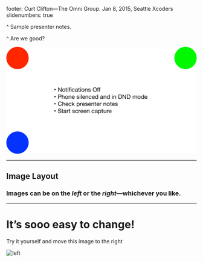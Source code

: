 footer: Curt Clifton—The Omni Group. Jan 8, 2015, Seattle Xcoders
slidenumbers: true

^ Sample presenter notes.

^ Are we good?

![fit](testImage.png)

---

## Image Layout

### Images can be on the _left_ or the _right_—whichever you like. 

---

# It’s **sooo** easy to change!

Try it yourself and move this image to the right

![left](http://deckset-assets.s3-website-us-east-1.amazonaws.com/colnago1.jpg)
